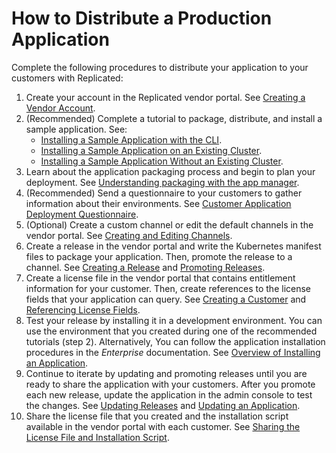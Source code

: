 # How to Distribute a Production Application

Complete the following procedures to distribute your application to your customers with
Replicated:

1. Create your account in the Replicated vendor portal. See [Creating a Vendor Account](vendor-portal-creating-account).
1. (Recommended) Complete a tutorial to package, distribute, and install a sample application. See:
   * [Installing a Sample Application with the CLI](tutorial-installing-with-cli).
   * [Installing a Sample Application on an Existing Cluster](tutorial-installing-with-existing-cluster).
   * [Installing a Sample Application Without an Existing Cluster](tutorial-installing-without-existing-cluster).
1. Learn about the application packaging process and begin to plan your deployment. See [Understanding packaging with the app manager](packaging-an-app).
1. (Recommended) Send a questionnaire to your customers to gather information about their environments. See [Customer Application Deployment Questionnaire](planning-questionnaire).
1. (Optional) Create a custom channel or edit the default channels in the vendor portal. See [Creating and Editing Channels](releases-creating-channels).
1. Create a release in the vendor portal and write the Kubernetes manifest files to package your application. Then, promote the release to a channel. See [Creating a Release](releases-creating-releases) and [Promoting Releases](releases-promoting).
1. Create a license file in the vendor portal that contains entitlement information for your customer. Then, create references to the license fields that your application can query. See [Creating a Customer](releases-creating-customer) and [Referencing License Fields](licenses-referencing-fields).
1. Test your release by installing it in a development environment. You can use the environment that you created during one of the recommended tutorials (step 2). Alternatively, You can follow the application installation procedures in the _Enterprise_ documentation. See [Overview of Installing an Application](../enterprise/installing-overview).
1. Continue to iterate by updating and promoting releases until you are ready to share the application with your customers. After you promote each new release, update the application in the admin console to test the changes. See [Updating Releases](releases-updating) and [Updating an Application](../enterprise/updating-apps).
1. Share the license file that you created and the installation script available in the vendor portal with each customer. See [Sharing the License File and Installation Script](releases-sharing-license-install-script).
